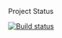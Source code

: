 Project Status

[![Build status](https://ci.appveyor.com/api/projects/status/w9frmf8fk59np25e?svg=true)](https://ci.appveyor.com/project/Bangold666/bangold666-javaaqa-page-object-s-homework-6)